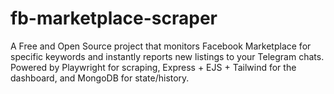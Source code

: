 # fb-marketplace-scraper
A Free and Open Source project that monitors Facebook Marketplace for specific keywords and instantly reports new listings to your Telegram chats. Powered by Playwright for scraping, Express + EJS + Tailwind for the dashboard, and MongoDB for state/history.
